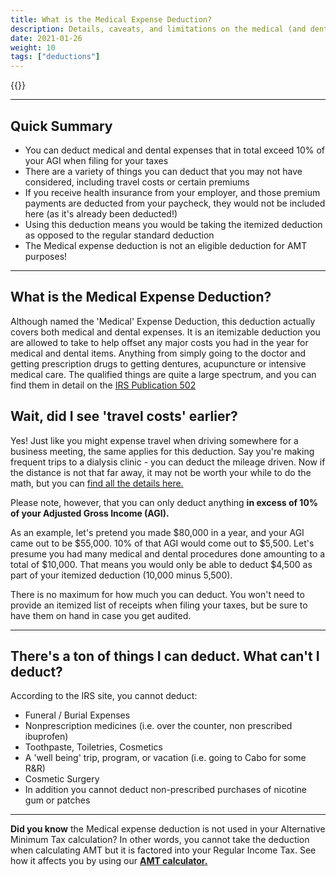 ```yaml
---
title: What is the Medical Expense Deduction?
description: Details, caveats, and limitations on the medical (and dental!) expense deduction
date: 2021-01-26
weight: 10
tags: ["deductions"]
---
```

{{<disclaimer>}}

---------
Quick Summary
---

- You can deduct medical and dental expenses that in total exceed 10% of your AGI when filing for your taxes
- There are a variety of things you can deduct that you may not have considered, including travel costs or certain premiums
- If you receive health insurance from your employer, and those premium payments are deducted from your paycheck, they would not be included here (as it's already been deducted!)
- Using this deduction means you would be taking the itemized deduction as opposed to the regular standard deduction
- The Medical expense deduction is not an eligible deduction for AMT purposes!

------------------------------


What is the Medical Expense Deduction?
---
Although named the 'Medical' Expense Deduction, this deduction actually covers both medical and dental expenses. It is an itemizable deduction you are allowed to take to help offset any major costs you had in the year for medical and dental items. Anything from simply going to the doctor and getting prescription drugs to getting dentures, acupuncture or intensive medical care. The qualified things are quite a large spectrum, and you can find them in detail on the [IRS Publication 502](https://www.irs.gov/taxtopics/tc502)

Wait, did I see 'travel costs' earlier? 
---
Yes! Just like you might expense travel when driving somewhere for a business meeting, the same applies for this deduction. Say you're making frequent trips to a dialysis clinic - you can deduct the mileage driven. Now if the distance is not that far away, it may not be worth your while to do the math, but you can [find all the details here.](https://www.irs.gov/newsroom/irs-issues-standard-mileage-rates-for-2020)

Please note, however, that you can only deduct anything **in excess of 10% of your Adjusted Gross Income (AGI).** 

As an example, let's pretend you made $80,000 in a year, and your AGI came out to be $55,000. 10% of that AGI would come out to $5,500. Let's presume you had many medical and dental procedures done amounting to a total of $10,000. That means you would only be able to deduct $4,500 as part of your itemized deduction (10,000 minus 5,500).

There is no maximum for how much you can deduct. You won't need to provide an itemized list of receipts when filing your taxes, but be sure to have them on hand in case you get audited.

------------------------------

There's a ton of things I can deduct. What can't I deduct?
---

According to the IRS site, you cannot deduct:
- Funeral / Burial Expenses
- Nonprescription medicines (i.e. over the counter, non prescribed ibuprofen)
- Toothpaste, Toiletries, Cosmetics
- A 'well being' trip, program, or vacation (i.e. going to Cabo for some R&R)
- Cosmetic Surgery
- In addition you cannot deduct non-prescribed purchases of nicotine gum or patches

------------------------------

**Did you know** the Medical expense deduction is not used in your Alternative Minimum Tax calculation? In other words, you cannot take the deduction when calculating AMT but it is factored into your Regular Income Tax. See how it affects you by using our **[AMT calculator.](/amt-calculator)**